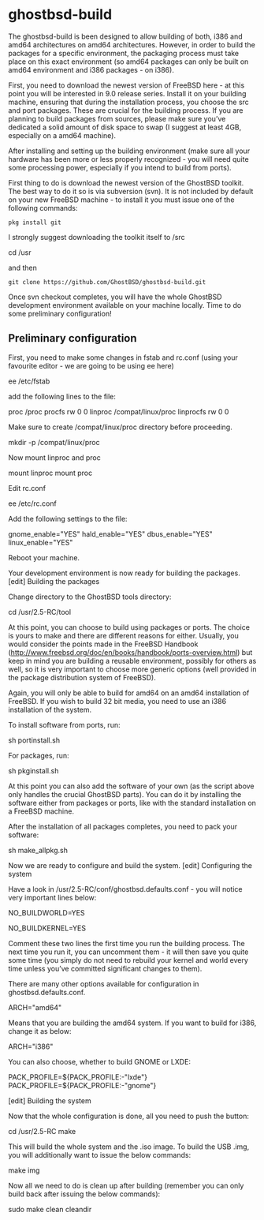 ghostbsd-build
==============

The ghostbsd-build is been designed to allow building of both, i386 and amd64 architectures
on amd64 architectures. However, in order to build the packages for a specific environment, 
the packaging process must take place on this exact environment (so amd64 packages can only be 
built on amd64 environment and i386 packages - on i386).

First, you need to download the newest version of FreeBSD here - at this point you will be
interested in 9.0 release series. Install it on your building machine, ensuring that during the 
installation process, you choose the src and port packages. These are crucial for the building 
process. If you are planning to build packages from sources, please make sure you’ve dedicated 
a solid amount of disk space to swap (I suggest at least 4GB, especially on a amd64 machine).

After installing and setting up the building environment (make sure all your hardware has been 
more or less properly recognized - you will need quite some processing power, especially if you 
intend to build from ports).

First thing to do is download the newest version of the GhostBSD toolkit. The best way to do it 
so is via subversion (svn). It is not included by default on your new FreeBSD machine - to 
install it you must issue one of the following commands:
```
pkg install git
```

I strongly suggest downloading the toolkit itself to /src

   cd /usr

and then

    git clone https://github.com/GhostBSD/ghostbsd-build.git 

Once svn checkout completes, you will have the whole GhostBSD development environment available 
on your machine locally. Time to do some preliminary configuration!

## Preliminary configuration

First, you need to make some changes in fstab and rc.conf (using your favourite editor - we are 
going to be using ee here)

   ee /etc/fstab

add the following lines to the file:

   proc /proc procfs rw 0 0
   linproc /compat/linux/proc linprocfs rw 0 0

Make sure to create /compat/linux/proc directory before proceeding.

   mkdir -p /compat/linux/proc

Now mount linproc and proc

   mount linproc
   mount proc

Edit rc.conf

   ee /etc/rc.conf

Add the following settings to the file:

   gnome_enable="YES"
   hald_enable="YES"
   dbus_enable="YES"
   linux_enable="YES"

Reboot your machine.

Your development environment is now ready for building the packages.
[edit] Building the packages

Change directory to the GhostBSD tools directory:

   cd /usr/2.5-RC/tool

At this point, you can choose to build using packages or ports. The choice is yours to make and 
there are different reasons for either. Usually, you would consider the points made in the 
FreeBSD Handbook (http://www.freebsd.org/doc/en/books/handbook/ports-overview.html) but keep in 
mind you are building a reusable environment, possibly for others as well, so it is very 
important to choose more generic options (well provided in the package distribution system of 
FreeBSD).

Again, you will only be able to build for amd64 on an amd64 installation of FreeBSD. If you 
wish to build 32 bit media, you need to use an i386 installation of the system.

To install software from ports, run:

   sh portinstall.sh

For packages, run:

   sh pkginstall.sh

At this point you can also add the software of your own (as the script above only handles the 
crucial GhostBSD parts). You can do it by installing the software either from packages or 
ports, like with the standard installation on a FreeBSD machine.

After the installation of all packages completes, you need to pack your software:

   sh make_allpkg.sh

Now we are ready to configure and build the system.
[edit] Configuring the system

Have a look in /usr/2.5-RC/conf/ghostbsd.defaults.conf - you will notice very important lines 
below:

   NO_BUILDWORLD=YES

   NO_BUILDKERNEL=YES

Comment these two lines the first time you run the building process. The next time you run it, 
you can uncomment them - it will then save you quite some time (you simply do not need to 
rebuild your kernel and world every time unless you’ve committed significant changes to them).

There are many other options available for configuration in ghostbsd.defaults.conf.

   ARCH="amd64"

Means that you are building the amd64 system. If you want to build for i386, change it as below:

   ARCH="i386"

You can also choose, whether to build GNOME or LXDE:

   PACK_PROFILE=${PACK_PROFILE:-"lxde"}
   PACK_PROFILE=${PACK_PROFILE:-"gnome"}

[edit] Building the system

Now that the whole configuration is done, all you need to push the button:

   cd /usr/2.5-RC
   make

This will build the whole system and the .iso image. To build the USB .img, you will 
additionally want to issue the below commands:


   make img

Now all we need to do is clean up after building (remember you can only build back after 
issuing the below commands):

   sudo make clean cleandir
